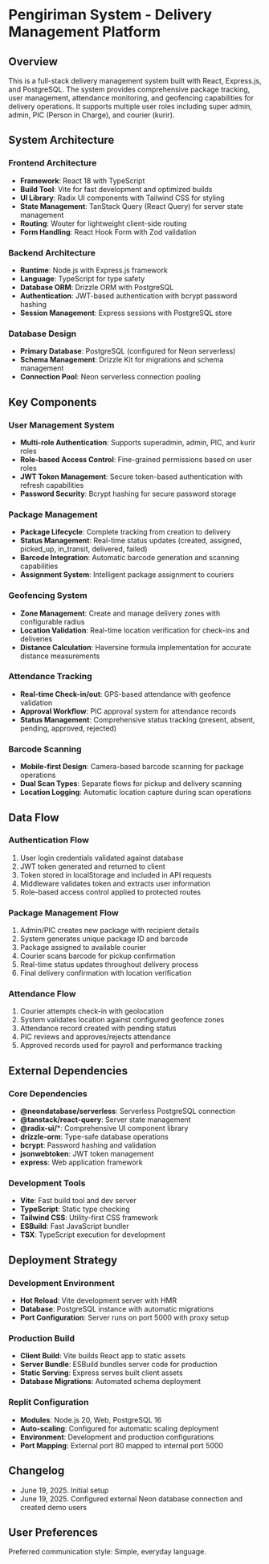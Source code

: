# Pengiriman System - Delivery Management Platform

## Overview

This is a full-stack delivery management system built with React, Express.js, and PostgreSQL. The system provides comprehensive package tracking, user management, attendance monitoring, and geofencing capabilities for delivery operations. It supports multiple user roles including super admin, admin, PIC (Person in Charge), and courier (kurir).

## System Architecture

### Frontend Architecture
- **Framework**: React 18 with TypeScript
- **Build Tool**: Vite for fast development and optimized builds
- **UI Library**: Radix UI components with Tailwind CSS for styling
- **State Management**: TanStack Query (React Query) for server state management
- **Routing**: Wouter for lightweight client-side routing
- **Form Handling**: React Hook Form with Zod validation

### Backend Architecture
- **Runtime**: Node.js with Express.js framework
- **Language**: TypeScript for type safety
- **Database ORM**: Drizzle ORM with PostgreSQL
- **Authentication**: JWT-based authentication with bcrypt password hashing
- **Session Management**: Express sessions with PostgreSQL store

### Database Design
- **Primary Database**: PostgreSQL (configured for Neon serverless)
- **Schema Management**: Drizzle Kit for migrations and schema management
- **Connection Pool**: Neon serverless connection pooling

## Key Components

### User Management System
- **Multi-role Authentication**: Supports superadmin, admin, PIC, and kurir roles
- **Role-based Access Control**: Fine-grained permissions based on user roles
- **JWT Token Management**: Secure token-based authentication with refresh capabilities
- **Password Security**: Bcrypt hashing for secure password storage

### Package Management
- **Package Lifecycle**: Complete tracking from creation to delivery
- **Status Management**: Real-time status updates (created, assigned, picked_up, in_transit, delivered, failed)
- **Barcode Integration**: Automatic barcode generation and scanning capabilities
- **Assignment System**: Intelligent package assignment to couriers

### Geofencing System
- **Zone Management**: Create and manage delivery zones with configurable radius
- **Location Validation**: Real-time location verification for check-ins and deliveries
- **Distance Calculation**: Haversine formula implementation for accurate distance measurements

### Attendance Tracking
- **Real-time Check-in/out**: GPS-based attendance with geofence validation
- **Approval Workflow**: PIC approval system for attendance records
- **Status Management**: Comprehensive status tracking (present, absent, pending, approved, rejected)

### Barcode Scanning
- **Mobile-first Design**: Camera-based barcode scanning for package operations
- **Dual Scan Types**: Separate flows for pickup and delivery scanning
- **Location Logging**: Automatic location capture during scan operations

## Data Flow

### Authentication Flow
1. User login credentials validated against database
2. JWT token generated and returned to client
3. Token stored in localStorage and included in API requests
4. Middleware validates token and extracts user information
5. Role-based access control applied to protected routes

### Package Management Flow
1. Admin/PIC creates new package with recipient details
2. System generates unique package ID and barcode
3. Package assigned to available courier
4. Courier scans barcode for pickup confirmation
5. Real-time status updates throughout delivery process
6. Final delivery confirmation with location verification

### Attendance Flow
1. Courier attempts check-in with geolocation
2. System validates location against configured geofence zones
3. Attendance record created with pending status
4. PIC reviews and approves/rejects attendance
5. Approved records used for payroll and performance tracking

## External Dependencies

### Core Dependencies
- **@neondatabase/serverless**: Serverless PostgreSQL connection
- **@tanstack/react-query**: Server state management
- **@radix-ui/***: Comprehensive UI component library
- **drizzle-orm**: Type-safe database operations
- **bcrypt**: Password hashing and validation
- **jsonwebtoken**: JWT token management
- **express**: Web application framework

### Development Tools
- **Vite**: Fast build tool and dev server
- **TypeScript**: Static type checking
- **Tailwind CSS**: Utility-first CSS framework
- **ESBuild**: Fast JavaScript bundler
- **TSX**: TypeScript execution for development

## Deployment Strategy

### Development Environment
- **Hot Reload**: Vite development server with HMR
- **Database**: PostgreSQL instance with automatic migrations
- **Port Configuration**: Server runs on port 5000 with proxy setup

### Production Build
- **Client Build**: Vite builds React app to static assets
- **Server Bundle**: ESBuild bundles server code for production
- **Static Serving**: Express serves built client assets
- **Database Migrations**: Automated schema deployment

### Replit Configuration
- **Modules**: Node.js 20, Web, PostgreSQL 16
- **Auto-scaling**: Configured for automatic scaling deployment
- **Environment**: Development and production configurations
- **Port Mapping**: External port 80 mapped to internal port 5000

## Changelog

- June 19, 2025. Initial setup
- June 19, 2025. Configured external Neon database connection and created demo users

## User Preferences

Preferred communication style: Simple, everyday language.